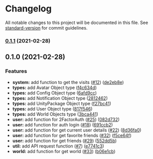# Changelog

All notable changes to this project will be documented in this file. See [standard-version](https://github.com/conventional-changelog/standard-version) for commit guidelines.

### [0.1.1](https://github.com/mnao305/vrcapi-client/compare/v0.1.0...v0.1.1) (2021-02-28)

## 0.1.0 (2021-02-28)


### Features

* **system:** add function to get the visits ([#12](https://github.com/mnao305/vrcapi-client/issues/12)) ([de2eb8e](https://github.com/mnao305/vrcapi-client/commit/de2eb8ee979030852f584eb2b3d7567e2b9b4dd9))
* **types:** add Avatar Object type ([f4c634d](https://github.com/mnao305/vrcapi-client/commit/f4c634dd2a4c2457fd99c5415a0e1c99172680a8))
* **types:** add Config Object type ([6afd9cc](https://github.com/mnao305/vrcapi-client/commit/6afd9ccd8b914a178e8ec7813f04dd8e9702cf8e))
* **types:** add Notification Object type ([2812462](https://github.com/mnao305/vrcapi-client/commit/2812462ea3d37d8c1da582d507195865bd0a03e8))
* **types:** add UnityPackage Object type ([f27bc41](https://github.com/mnao305/vrcapi-client/commit/f27bc4161b3dc3c326112ad18430580f964018b7))
* **types:** add User Object type ([817f546](https://github.com/mnao305/vrcapi-client/commit/817f546474bddf99dfcd732a4fb4b91d2d2bcd61))
* **types:** add World Objects type ([3bca441](https://github.com/mnao305/vrcapi-client/commit/3bca441af580302278b6e7caae76842469af0ade))
* **user:** add function for 2FactorAuth ([#25](https://github.com/mnao305/vrcapi-client/issues/25)) ([082d732](https://github.com/mnao305/vrcapi-client/commit/082d732a92a897f78ad4b10808a497234e9504e7))
* **user:** add function for auth login ([#18](https://github.com/mnao305/vrcapi-client/issues/18)) ([691ccb2](https://github.com/mnao305/vrcapi-client/commit/691ccb2738396ea69bc653a801123c89b1d1ee49))
* **user:** add function for get current user details ([#22](https://github.com/mnao305/vrcapi-client/issues/22)) ([8d36fa0](https://github.com/mnao305/vrcapi-client/commit/8d36fa07b827ada030bd4b58a5f5233b0c20ad2b))
* **user:** add function for get favorite friends ([#32](https://github.com/mnao305/vrcapi-client/issues/32)) ([f5ce64f](https://github.com/mnao305/vrcapi-client/commit/f5ce64fd94c7498941a175ad6c71f9886e3d7698))
* **user:** add function for get friends ([#29](https://github.com/mnao305/vrcapi-client/issues/29)) ([552dd5b](https://github.com/mnao305/vrcapi-client/commit/552dd5ba0bb396b17d842e07c03f1ed4c1a6feba))
* **util:** add API request function ([#7](https://github.com/mnao305/vrcapi-client/issues/7)) ([e7741c3](https://github.com/mnao305/vrcapi-client/commit/e7741c391aa45b067814279460a5c2eb58f8e430))
* **world:** add function for get world ([#33](https://github.com/mnao305/vrcapi-client/issues/33)) ([b06e1cb](https://github.com/mnao305/vrcapi-client/commit/b06e1cb92450a2c6b02b16ed26b42b957951ac7f))
